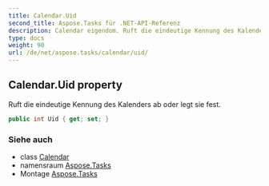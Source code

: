 ```yaml
---
title: Calendar.Uid
second_title: Aspose.Tasks für .NET-API-Referenz
description: Calendar eigendom. Ruft die eindeutige Kennung des Kalenders ab oder legt sie fest.
type: docs
weight: 90
url: /de/net/aspose.tasks/calendar/uid/
---
```

## Calendar.Uid property

Ruft die eindeutige Kennung des Kalenders ab oder legt sie fest.

```csharp
public int Uid { get; set; }
```

### Siehe auch

* class [Calendar](../)
* namensraum [Aspose.Tasks](../../calendar/)
* Montage [Aspose.Tasks](../../../)



